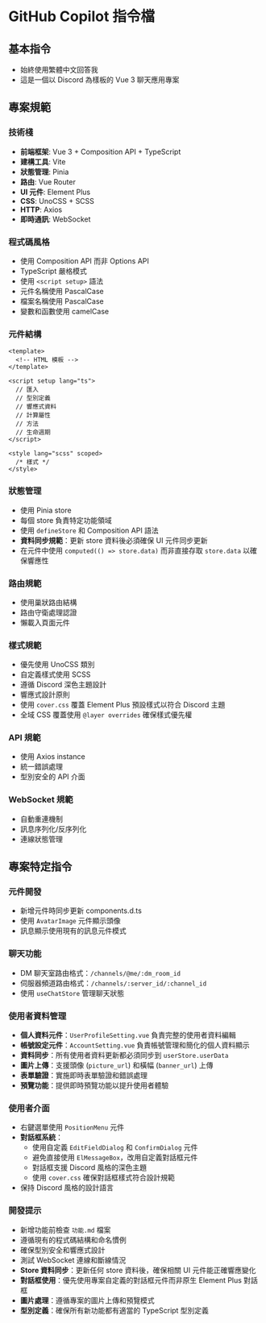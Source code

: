 # GitHub Copilot 指令檔

## 基本指令
- 始終使用繁體中文回答我
- 這是一個以 Discord 為樣板的 Vue 3 聊天應用專案

## 專案規範

### 技術棧
- **前端框架**: Vue 3 + Composition API + TypeScript
- **建構工具**: Vite
- **狀態管理**: Pinia
- **路由**: Vue Router
- **UI 元件**: Element Plus
- **CSS**: UnoCSS + SCSS
- **HTTP**: Axios
- **即時通訊**: WebSocket

### 程式碼風格
- 使用 Composition API 而非 Options API
- TypeScript 嚴格模式
- 使用 `<script setup>` 語法
- 元件名稱使用 PascalCase
- 檔案名稱使用 PascalCase
- 變數和函數使用 camelCase

### 元件結構
```vue
<template>
  <!-- HTML 模板 -->
</template>

<script setup lang="ts">
  // 匯入
  // 型別定義
  // 響應式資料
  // 計算屬性
  // 方法
  // 生命週期
</script>

<style lang="scss" scoped>
  /* 樣式 */
</style>
```

### 狀態管理
- 使用 Pinia store
- 每個 store 負責特定功能領域
- 使用 `defineStore` 和 Composition API 語法
- **資料同步規範**：更新 store 資料後必須確保 UI 元件同步更新
- 在元件中使用 `computed(() => store.data)` 而非直接存取 `store.data` 以確保響應性

### 路由規範
- 使用巢狀路由結構
- 路由守衛處理認證
- 懶載入頁面元件

### 樣式規範
- 優先使用 UnoCSS 類別
- 自定義樣式使用 SCSS
- 遵循 Discord 深色主題設計
- 響應式設計原則
- 使用 `cover.css` 覆蓋 Element Plus 預設樣式以符合 Discord 主題
- 全域 CSS 覆蓋使用 `@layer overrides` 確保樣式優先權

### API 規範
- 使用 Axios instance
- 統一錯誤處理
- 型別安全的 API 介面

### WebSocket 規範
- 自動重連機制
- 訊息序列化/反序列化
- 連線狀態管理

## 專案特定指令

### 元件開發
- 新增元件時同步更新 components.d.ts
- 使用 `AvatarImage` 元件顯示頭像
- 訊息顯示使用現有的訊息元件模式

### 聊天功能
- DM 聊天室路由格式：`/channels/@me/:dm_room_id`
- 伺服器頻道路由格式：`/channels/:server_id/:channel_id`
- 使用 `useChatStore` 管理聊天狀態

### 使用者資料管理
- **個人資料元件**：`UserProfileSetting.vue` 負責完整的使用者資料編輯
- **帳號設定元件**：`AccountSetting.vue` 負責帳號管理和簡化的個人資料顯示
- **資料同步**：所有使用者資料更新都必須同步到 `userStore.userData`
- **圖片上傳**：支援頭像 (`picture_url`) 和橫幅 (`banner_url`) 上傳
- **表單驗證**：實施即時表單驗證和錯誤處理
- **預覽功能**：提供即時預覽功能以提升使用者體驗

### 使用者介面
- 右鍵選單使用 `PositionMenu` 元件
- **對話框系統**：
  - 使用自定義 `EditFieldDialog` 和 `ConfirmDialog` 元件
  - 避免直接使用 `ElMessageBox`，改用自定義對話框元件
  - 對話框支援 Discord 風格的深色主題
  - 使用 `cover.css` 確保對話框樣式符合設計規範
- 保持 Discord 風格的設計語言

### 開發提示
- 新增功能前檢查 `功能.md` 檔案
- 遵循現有的程式碼結構和命名慣例
- 確保型別安全和響應式設計
- 測試 WebSocket 連線和斷線情況
- **Store 資料同步**：更新任何 store 資料後，確保相關 UI 元件能正確響應變化
- **對話框使用**：優先使用專案自定義的對話框元件而非原生 Element Plus 對話框
- **圖片處理**：遵循專案的圖片上傳和預覽模式
- **型別定義**：確保所有新功能都有適當的 TypeScript 型別定義
